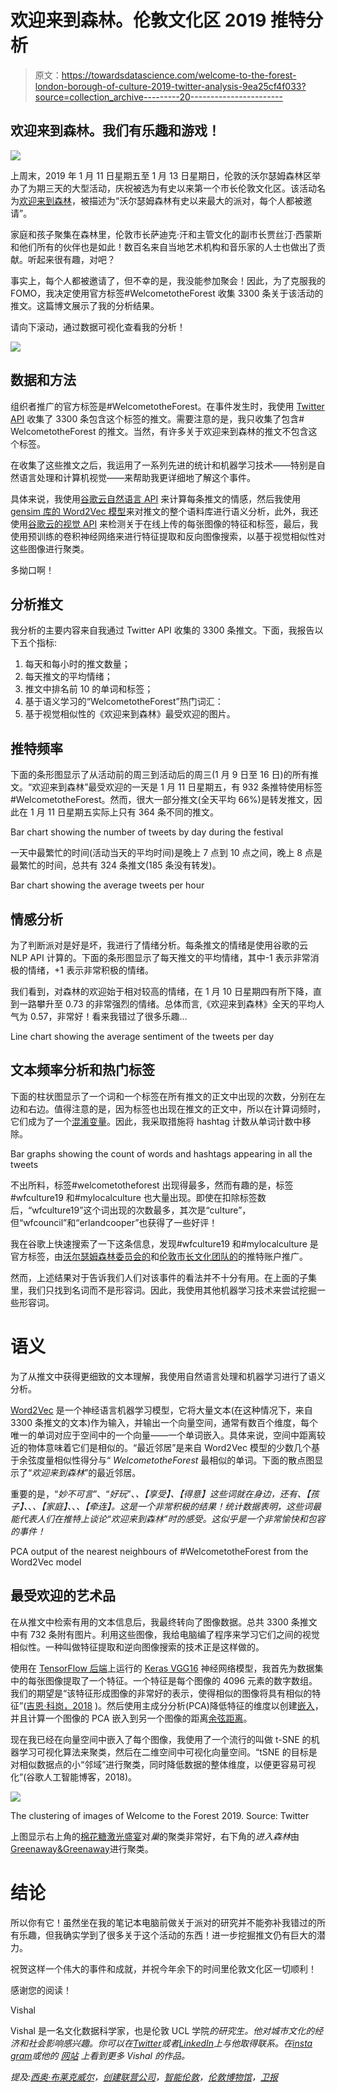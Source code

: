 # 欢迎来到森林。伦敦文化区 2019 推特分析

> 原文：<https://towardsdatascience.com/welcome-to-the-forest-london-borough-of-culture-2019-twitter-analysis-9ea25cf4f033?source=collection_archive---------20----------------------->

## 欢迎来到森林。我们有乐趣和游戏！

![](img/7da4da4167f5b3e89c03803e0009d1ee.png)

上周末，2019 年 1 月 11 日星期五至 1 月 13 日星期日，伦敦的沃尔瑟姆森林区举办了为期三天的大型活动，庆祝被选为有史以来第一个市长伦敦文化区。该活动名为[欢迎来到森林](https://wfculture19.co.uk/welcome-to-the-forest)，被描述为“沃尔瑟姆森林有史以来最大的派对，每个人都被邀请”。

家庭和孩子聚集在森林里，伦敦市长萨迪克·汗和主管文化的副市长贾丝汀·西蒙斯和他们所有的伙伴也是如此！数百名来自当地艺术机构和音乐家的人士也做出了贡献。听起来很有趣，对吧？

事实上，每个人都被邀请了，但不幸的是，我没能参加聚会！因此，为了克服我的 FOMO，我决定使用官方标签#WelcometotheForest 收集 3300 条关于该活动的推文。这篇博文展示了我的分析结果。

请向下滚动，通过数据可视化查看我的分析！

![](img/3d43b54c25d1c41e5263cd4e0cc97385.png)

## 数据和方法

组织者推广的官方标签是#WelcometotheForest。在事件发生时，我使用 [Twitter API](https://developer.twitter.com/en/docs/developer-utilities/twitter-libraries.html) 收集了 3300 条包含这个标签的推文。需要注意的是，我只收集了包含# WelcometotheForest 的推文。当然，有许多关于欢迎来到森林的推文不包含这个标签。

在收集了这些推文之后，我运用了一系列先进的统计和机器学习技术——特别是自然语言处理和计算机视觉——来帮助我更详细地了解这个事件。

具体来说，我使用[谷歌云自然语言 API](https://cloud.google.com/natural-language/) 来计算每条推文的情感，然后我使用 [gensim 库的 Word2Vec 模型](https://radimrehurek.com/gensim/models/word2vec.html)来对推文的整个语料库进行语义分析，此外，我还使用[谷歌云的视觉 API](https://cloud.google.com/vision/docs/) 来检测关于在线上传的每张图像的特征和标签，最后，我使用预训练的卷积神经网络来进行特征提取和反向图像搜索，以基于视觉相似性对这些图像进行聚类。

多拗口啊！

## 分析推文

我分析的主要内容来自我通过 Twitter API 收集的 3300 条推文。下面，我报告以下五个指标:

1.  每天和每小时的推文数量；
2.  每天推文的平均情绪；
3.  推文中排名前 10 的单词和标签；
4.  基于语义学习的“WelcometotheForest”热门词汇：
5.  基于视觉相似性的《欢迎来到森林》最受欢迎的图片。

## 推特频率

下面的条形图显示了从活动前的周三到活动后的周三(1 月 9 日至 16 日)的所有推文。“欢迎来到森林”最受欢迎的一天是 1 月 11 日星期五，有 932 条推特使用标签#WelcometotheForest。然而，很大一部分推文(全天平均 66%)是转发推文，因此在 1 月 11 日星期五实际上只有 364 条不同的推文。

Bar chart showing the number of tweets by day during the festival

一天中最繁忙的时间(活动当天的平均时间)是晚上 7 点到 10 点之间，晚上 8 点是最繁忙的时间，总共有 324 条推文(185 条没有转发)。

Bar chart showing the average tweets per hour

## 情感分析

为了判断派对是好是坏，我进行了情绪分析。每条推文的情绪是使用谷歌的云 NLP API 计算的。下面的条形图显示了每天推文的平均情绪，其中-1 表示非常消极的情绪，+1 表示非常积极的情绪。

我们看到，对森林的欢迎始于相对较高的情绪，在 1 月 10 日星期四有所下降，直到一路攀升至 0.73 的非常强烈的情绪。总体而言,《欢迎来到森林》全天的平均人气为 0.57，非常好！看来我错过了很多乐趣…

Line chart showing the average sentiment of the tweets per day

## 文本频率分析和热门标签

下面的柱状图显示了一个词和一个标签在所有推文的正文中出现的次数，分别在左边和右边。值得注意的是，因为标签也出现在推文的正文中，所以在计算词频时，它们成为了一个[混淆变量](https://en.wikipedia.org/wiki/Confounding)。因此，我采取措施将 hashtag 计数从单词计数中移除。

Bar graphs showing the count of words and hashtags appearing in all the tweets

不出所料，标签#welcometotheforest 出现得最多，然而有趣的是，标签#wfculture19 和#mylocalculture 也大量出现。即使在扣除标签数后，“wfculture19”这个词出现的次数最多，其次是“culture”，但“wfcouncil”和“erlandcooper”也获得了一些好评！

我在谷歌上快速搜索了一下这条信息，发现#wfculture19 和#mylocalculture 是官方标签，由[沃尔瑟姆森林委员会的](https://twitter.com/WFculture19)和[伦敦市长文化团队的](https://twitter.com/LDN_Culture)的推特账户推广。

然而，上述结果对于告诉我们人们对该事件的看法并不十分有用。在上面的子集里，我们只找到名词而不是形容词。因此，我使用其他机器学习技术来尝试挖掘一些形容词。

# 语义

为了从推文中获得更细致的文本理解，我使用自然语言处理和机器学习进行了语义分析。

[Word2Vec](https://en.wikipedia.org/wiki/Word2vec) 是一个神经语言机器学习模型，它将大量文本(在这种情况下，来自 3300 条推文的文本)作为输入，并输出一个向量空间，通常有数百个维度，每个唯一的单词对应于空间中的一个向量——一个单词嵌入。具体来说，空间中距离较近的物体意味着它们是相似的。“最近邻居”是来自 Word2Vec 模型的少数几个基于余弦度量相似性得分与“ *WelcometotheForest* 最相似的单词。下面的散点图显示了“*欢迎来到森林*”的最近邻居。

重要的是，“*妙不可言*”、“*好玩*”、*、【享受】、【得意】*这些词就在身边，还有*、【孩子】、*、*、【家庭】、*、*、【牵连】。这是一个非常积极的结果！统计数据表明，这些词最能代表人们在推特上谈论“欢迎来到森林”时的感受。这似乎是一个非常愉快和包容的事件！*

PCA output of the nearest neighbours of #WelcometotheForest from the Word2Vec model

## 最受欢迎的艺术品

在从推文中检索有用的文本信息后，我最终转向了图像数据。总共 3300 条推文中有 732 条附有图片。利用这些图像，我给电脑编了程序来学习它们之间的视觉相似性。一种叫做特征提取和逆向图像搜索的技术正是这样做的。

使用在 [TensorFlow 后端](https://www.tensorflow.org/guide/keras)上运行的 [Keras VGG16](https://keras.io/applications/#vgg16) 神经网络模型，我首先为数据集中的每张图像提取了一个特征。一个特征是每个图像的 4096 元素的数字数组。我们的期望是“该特征形成图像的非常好的表示，使得相似的图像将具有相似的特征”([吉恩·科岗，2018](http://ml4a.github.io/ml4a/convnets/) )。然后使用主成分分析(PCA)降低特征的维度以创建[嵌入](https://developers.google.com/machine-learning/crash-course/embeddings/video-lecture)，并且计算一个图像的 PCA 嵌入到另一个图像的距离[余弦距离](https://en.wikipedia.org/wiki/Cosine_similarity)。

现在我已经在向量空间中嵌入了每个图像，我使用了一个流行的叫做 t-SNE 的机器学习可视化算法来聚类，然后在二维空间中可视化向量空间。“tSNE 的目标是对相似数据点的小“邻域”进行聚类，同时降低数据的整体维度，以便更容易可视化”(谷歌人工智能博客，2018)。

![](img/36685124d9777d2df9b36541495a316d.png)

The clustering of images of Welcome to the Forest 2019\. Source: Twitter

上图显示右上角的[棉花糖激光盛宴](https://www.marshmallowlaserfeast.com/)对*巢*的聚类非常好，右下角的*进入森林*由[Greenaway&Greenaway](http://greenawayandgreenaway.com/)进行聚类。

# 结论

所以你有它！虽然坐在我的笔记本电脑前做关于派对的研究并不能弥补我错过的所有乐趣，但我确实学到了很多关于这个活动的东西！进一步挖掘推文仍有巨大的潜力。

祝贺这样一个伟大的事件和成就，并祝今年余下的时间里伦敦文化区一切顺利！

感谢您的阅读！

Vishal

Vishal 是一名文化数据科学家，也是伦敦 UCL 学院[](https://www.ucl.ac.uk/bartlett/)**的研究生。他对城市文化的经济和社会影响感兴趣。你可以在*[*Twitter*](https://twitter.com/vishalkumarldn)*或者*[*LinkedIn*](https://www.linkedin.com/in/vishalkumarlondon/)*上与他取得联系。在*[*insta gram*](https://www.instagram.com/vishalkumar.london/)*或他的* [*网站*](https://vishalkumar.london/) *上看到更多 Vishal 的作品。**

*提及:[西奥·布莱克威尔](https://medium.com/u/46695cd6b9cb?source=post_page-----9ea25cf4f033--------------------------------)，[创建联营公司](https://medium.com/u/cf9c3d2f15d?source=post_page-----9ea25cf4f033--------------------------------)，[智能伦敦](https://medium.com/u/7d2469f93ef4?source=post_page-----9ea25cf4f033--------------------------------)，[伦敦博物馆](https://medium.com/u/f7d3fb326cd2?source=post_page-----9ea25cf4f033--------------------------------)，[卫报](https://medium.com/u/ec1538004a25?source=post_page-----9ea25cf4f033--------------------------------)*